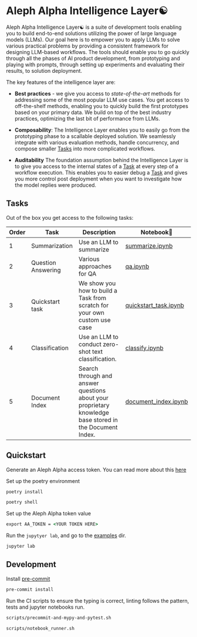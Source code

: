 # Aleph Alpha Intelligence Layer☯️

Aleph Alpha Intelligence Layer☯️ is a suite of development tools enabling you to build end-to-end solutions utilizing the power of large language models (LLMs). Our goal here is to empower you to apply LLMs to solve various practical problems by providing a consistent framework for designing LLM-based workflows. The tools should enable you to go quickly through all the phases of AI product development, from prototyping and playing with prompts, through setting up experiments and evaluating their results, to solution deployment.

The key features of the intelligence layer are:

- **Best practices** - we give you access to *state-of-the-art* methods for addressing some of the most popular LLM use cases. You get access to off-the-shelf methods, enabling you to quickly build the first prototypes based on your primary data. We build on top of the best industry practices, optimizing the last bit of performance from LLMs.

- **Composability**: The Intelligence Layer enables you to easily go from the prototyping phase to a scallable deployed solution. We seamlessly integrate with various evaluation methods, handle concurrency, and compose smaller [Tasks](./src/intelligence_layer/task.py) into more complicated workflows.

- **Auditability** The foundation assumption behind the Intelligence Layer is to give you access to the internal states of a [Task](./src/intelligence_layer/task.py) at every step of a workflow execution. This enables you to easier debug a [Task](./src/intelligence_layer/task.py) and gives you more control post deployment when you want to investigate how the model replies were produced.

## Tasks

Out of the box you get access to the following tasks:



| Order | Task                | Description                                   | Notebook📓                                       |
|-------|---------------------|-----------------------------------------------|--------------------------------------------------|
| 1     | Summarization       | Use an LLM to summarize                       | [summarize.ipynb](./src/examples/summarize.ipynb)   |
| 2     | Question Answering  | Various approaches for QA                     | [qa.ipynb](./src/examples/qa.ipynb)                |
| 3     | Quickstart task     | We show you how to build a Task from scratch for your own custom use case | [quickstart_task.ipynb](./src/examples/quickstart_task.ipynb) |
| 4     | Classification      | Use an LLM to conduct zero-shot text classification. | [classify.ipynb](./src/examples/classify.ipynb)|
| 5     | Document Index      | Search through and answer questions about your proprietary knowledge base stored in the Document Index. | [document_index.ipynb](./src/examples/document_index.ipynb)|



## Quickstart

Generate an Aleph Alpha access token. You can read more about this [here](https://docs.aleph-alpha.com/docs/account/#create-a-new-token)

Set up the poetry environment

```cmd
poetry install
```

```cmd
poetry shell
```

Set up the Aleph Alpha token value

```cmd
export AA_TOKEN = <YOUR TOKEN HERE>
```

Run the `jupytyer lab`, and go to the [examples](http://localhost:8888/lab/workspaces/auto-C/tree/src/examples) dir.

```cmd
jupyter lab
```

## Development

Install [pre-commit](https://pre-commit.com/)
```cmd
pre-commit install
```

Run the CI scripts to ensure the typing is correct, linting follows the pattern, tests and jupyter notebooks run.

```cmd
scripts/precommit-and-mypy-and-pytest.sh
```
```cmd
scripts/notebook_runner.sh
```

